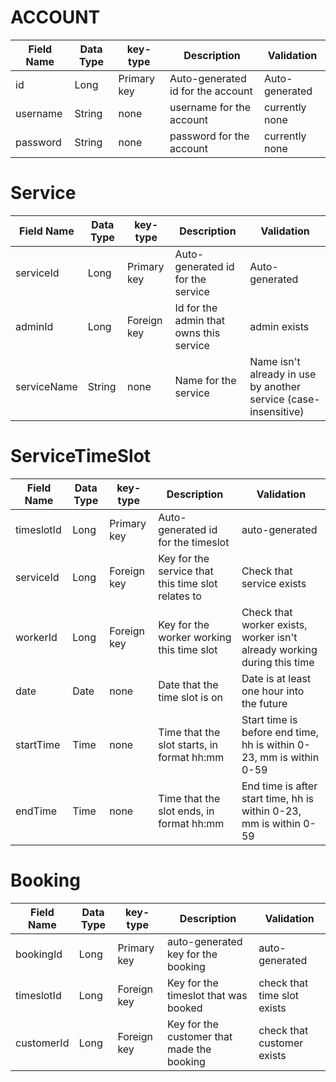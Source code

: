 
# ACCOUNT
Field Name|Data Type|key-type|Description|Validation
---|---|---|---|---
id|Long|Primary key|Auto-generated id for the account|Auto-generated
username|String|none|username for the account|currently none
password|String|none|password for the account|currently none

# Service
Field Name|Data Type|key-type|Description|Validation
---|---|---|---|---
serviceId|Long|Primary key|Auto-generated id for the service|Auto-generated
adminId|Long|Foreign key|Id for the admin that owns this service|admin exists
serviceName|String|none|Name for the service|Name isn't already in use by another service (case-insensitive)

# ServiceTimeSlot
Field Name|Data Type|key-type|Description|Validation
---|---|---|---|---
timeslotId|Long|Primary key|Auto-generated id for the timeslot|auto-generated
serviceId|Long|Foreign key|Key for the service that this time slot relates to|Check that service exists
workerId|Long|Foreign key|Key for the worker working this time slot|Check that worker exists, worker isn't already working during this time
date|Date|none|Date that the time slot is on|Date is at least one hour into the future
startTime|Time|none|Time that the slot starts, in format hh:mm|Start time is before end time, hh is within 0-23, mm is within 0-59
endTime|Time|none|Time that the slot ends, in format hh:mm|End time is after start time, hh is within 0-23, mm is within 0-59

# Booking
Field Name|Data Type|key-type|Description|Validation
---|---|---|---|---
bookingId|Long|Primary key|auto-generated key for the booking|auto-generated
timeslotId|Long|Foreign key|Key for the timeslot that was booked|check that time slot exists
customerId|Long|Foreign key|Key for the customer that made the booking|check that customer exists


